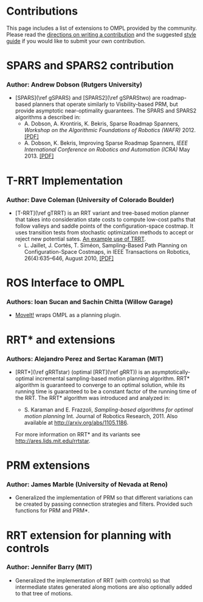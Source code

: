# Contributions

This page includes a list of extensions to OMPL provided by the community. Please read the [directions on writing a contribution](contrib.html) and the suggested [style guide](styleGuide.html) if you would like to submit your own contribution.


# SPARS and SPARS2 contribution

### Author: Andrew Dobson (Rutgers University)

- [SPARS](\ref gSPARS) and [SPARS2](\ref gSPARStwo) are roadmap-based planners that operate similarly to Visbility-based PRM, but provide asymptotic near-optimality guarantees. The SPARS and SPARS2 algorithms a described in:
    - A. Dobson, A. Krontiris, K. Bekris, Sparse Roadmap Spanners, _Workshop on the Algorithmic Foundations of Robotics (WAFR)_ 2012. [[PDF]](http://www.cs.rutgers.edu/~kb572/pubs/sparse_roadmap_spanner.pdf)
    - A. Dobson, K. Bekris, Improving Sparse Roadmap Spanners, _IEEE International Conference on Robotics and Automation (ICRA)_ May 2013. [[PDF]](http://www.cs.rutgers.edu/~kb572/pubs/spars2.pdf)

# T-RRT Implementation

### Author: Dave Coleman (University of Colorado Boulder)

- [T-RRT](\ref gTRRT) is an RRT variant and tree-based motion planner that takes into consideration state costs to compute low-cost paths that follow valleys and saddle points of the configuration-space costmap. It uses transition tests from stochastic optimization methods to accept or reject new potential sates. [An example use of TRRT](https://github.com/davetcoleman/ompl_rviz_viewer).
    - L. Jaillet, J. Cortés, T. Siméon, Sampling-Based Path Planning on Configuration-Space Costmaps, in IEEE Transactions on Robotics, 26(4):635–646, August 2010, [[PDF]](http://homepages.laas.fr/nic/Papers/10TRO.pdf)

# ROS Interface to OMPL

### Authors: Ioan Sucan and Sachin Chitta (Willow Garage)

- [MoveIt!](http://moveit.ros.org) wraps OMPL as a planning plugin.

# RRT* and extensions

### Authors: Alejandro Perez and Sertac Karaman (MIT)

- [RRT*](\ref gRRTstar) (optimal [RRT](\ref gRRT)) is an asymptotically-optimal incremental sampling-based motion planning algorithm. RRT* algorithm is guaranteed to converge to an optimal solution, while its running time is guaranteed to be a constant factor of the running time of the RRT. The RRT* algorithm was introduced and analyzed in:

    - S. Karaman and E. Frazzoli, _Sampling-based algorithms for optimal motion planning_ Int. Journal of Robotics Research, 2011. Also available at http://arxiv.org/abs/1105.1186.

  For more information on RRT* and its variants see http://ares.lids.mit.edu/rrtstar.

# PRM extensions

### Author: James Marble (University of Nevada at Reno)

- Generalized the implementation of PRM so that different variations can be created by passing connection strategies and filters. Provided such functions for PRM and PRM*.


# RRT extension for planning with controls

### Author: Jennifer Barry (MIT)

- Generalized the implementation of RRT (with controls) so that intermediate states generated along motions are also optionally added to that tree of motions.
